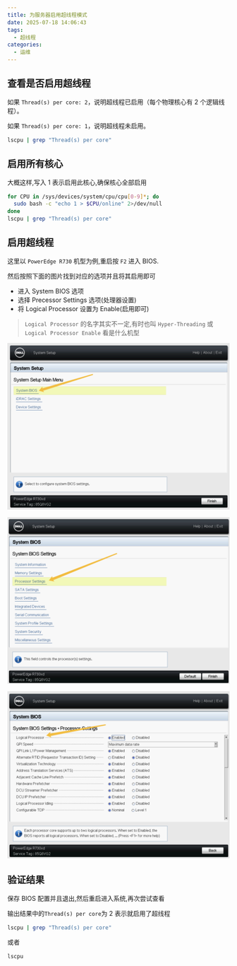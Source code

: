 ```yaml
---
title: 为服务器启用超线程模式
date: 2025-07-18 14:06:43
tags:
  - 超线程
categories:
  - 运维
---
```


## 查看是否启用超线程

如果 `Thread(s) per core: 2`，说明超线程已启用（每个物理核心有 2 个逻辑线程）。

如果 `Thread(s) per core: 1`，说明超线程未启用。

```bash
lscpu | grep "Thread(s) per core"
```

## 启用所有核心

大概这样,写入 1 表示启用此核心,确保核心全部启用

```bash
for CPU in /sys/devices/system/cpu/cpu[0-9]*; do
  sudo bash -c "echo 1 > $CPU/online" 2>/dev/null
done
lscpu | grep "Thread(s) per core"
```

## 启用超线程

这里以 `PowerEdge R730` 机型为例,重启按 `F2` 进入 BIOS.

然后按照下面的图片找到对应的选项并且将其启用即可

- 进入 System BIOS 选项
- 选择 Precessor Settings 选项(处理器设置)
- 将 Logical Processor 设置为 Enable(启用即可)

> `Logical Processor` 的名字其实不一定,有时也叫 `Hyper-Threading` 或 `Logical Processor Enable` 看是什么机型

![001](/images/essay/2025-07-18-05/001.png)

![002](/images/essay/2025-07-18-05/002.png)

![003](/images/essay/2025-07-18-05/003.png)

## 验证结果

保存 BIOS 配置并且退出,然后重启进入系统,再次尝试查看

输出结果中的`Thread(s) per core`为 2 表示就启用了超线程

```bash
lscpu | grep "Thread(s) per core"
```

或者

```bash
lscpu
```
